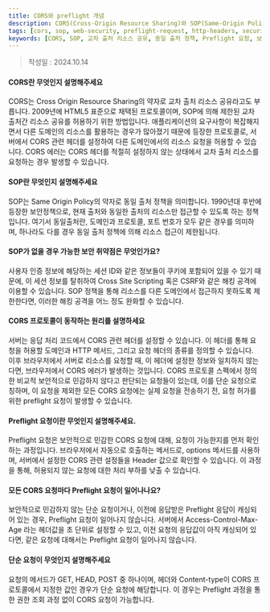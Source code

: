 ```yaml
---
title: CORS와 preflight 개념
description: CORS(Cross-Origin Resource Sharing)와 SOP(Same-Origin Policy)의 개념 및 동작 원리
tags: [cors, sop, web-security, preflight-request, http-headers, security-policy, cross-origin, browser-security]
keywords: [CORS, SOP, 교차 출처 리소스 공유, 동일 출처 정책, Preflight 요청, 보안 정책, HTTP 헤더, 브라우저 보안, 단순 요청]
---
```


>작성일 : 2024.10.14
#### CORS란 무엇인지 설명해주세요
CORS는 Cross Origin Resource Sharing의 약자로 교차 출처 리소스 공유라고도 부릅니다.
2009년에 HTML5 표준으로 채택된 프로토콜이며, SOP에 의해 제한된 교차 출처간 리소스 공유를 허용하기 위한 방법입니다.
애플리케이션의 요구사항이 복잡해지면서 다른 도메인의 리소스를 활용하는 경우가 많아졌기 때문에 등장한 프로토콜로, 서버에서 CORS 관련 헤더를 설정하여 다른 도메인에서의 리소스 요청을 허용할 수 있습니다.
CORS 에러는 CORS 헤더를 적절히 설정하지 않는 상태에서 교차 출처 리소스를 요청하는 경우 발생할 수 있습니다.

#### SOP란 무엇인지 설명해주세요
SOP는 Same Origin Policy의 약자로 동일 출처 정책을 의미합니다.
1990년대 후반에 등장한 보안정책으로, 현재 출처와 동일한 출처의 리소스만 접근할 수 있도록 하는 정책입니다.
여기서 동일출처란, 도메인과 프로토콜, 포트 번호가 모두 같은 경우를 의미하며, 하나라도 다를 경우 동일 출처 정책에 의해 리소스 접근이 제한됩니다. 

#### SOP가 없을 경우 가능한 보안 취약점은 무엇인가요?
사용자 인증 정보에 해당하는 세션 ID와 같은 정보들이 쿠키에 포함되어 있을 수 있기 때문에, 이 세션 정보를 탈취하여 Cross Site Scripting 혹은 CSRF와 같은 해킹 공격에 이용할 수 있습니다.
SOP 정책을 통해 리소스를 다른 도메인에서 접근하지 못하도록 제한한다면, 이러한 해킹 공격을 어느 정도 완화할 수 있습니다.

#### CORS 프로토콜이 동작하는 원리를 설명하세요
서버는 응답 처리 코드에서 CORS 관련 헤더를 설정할 수 있습니다.
이 헤더를 통해 요청을 허용할 도메인과 HTTP 메서드, 그리고 요청 헤더의 종류를 정의할 수 있습니다. 이후 브라우저에서 서버로 리소스를 요청할 때, 이 헤더에 설정한 정보와 일치하지 않는다면, 브라우저에서 CORS 에러가 발생하는 것입니다. 
CORS 프로토콜 스펙에서 정의한 비교적 보안적으로 민감하지 않다고 판단되는 요청들이 있는데, 이를 단순 요청으로 칭하며, 이 요청을 제외한 모든 CORS 요청에는 실제 요청을 전송하기 전, 요청 허가를 위한 preflight 요청이 발생할 수 있습니다.

#### Preflight 요청이란 무엇인지 설명해주세요.
Preflight 요청은 보안적으로 민감한 CORS 요청에 대해, 요청이 가능한지를 먼저 확인하는 과정입니다. 브라우저에서 자동으로 호출하는 메서드로, options 메서드를 사용하며, 서버에서 설정한 CORS 관련 설정들을 Header 값으로 확인할 수 있습니다. 이 과정을 통해, 허용되지 않는 요청에 대한 처리 부하를 낮출 수 있습니다.

#### 모든 CORS 요청마다 Preflight 요청이 일어나나요?
보안적으로 민감하지 않는 단순 요청이거나, 이전에 응답받은 Preflight 응답이 캐싱되어 있는 경우, Preflight 요청이 일어나지 않습니다. 서버에서 Access-Control-Max-Age 라는 헤더값을 초 단위로 설정할 수 있고, 이전 요청의 응답값이 아직 캐싱되어 있다면, 같은 요청에 대해서는 Preflight 요청이 일어나지 않습니다. 

#### 단순 요청이 무엇인지 설명해주세요
요청의 메서드가 GET, HEAD, POST 중 하나이며, 헤더와 Content-type이 CORS 프로토콜에서 지정한 값인 경우가 단순 요청에 해당합니다.
이 경우는 Preflight 과정을 통한 권한 조회 과정 없이 CORS 요청이 가능합니다.